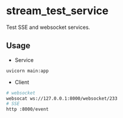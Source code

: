 # stream_test_service

Test SSE and websocket services.

## Usage

- Service

```bash
uvicorn main:app
```

- Client

```bash
# websocket
websocat ws://127.0.0.1:8000/websocket/233
# SSE
http :8000/event
```
